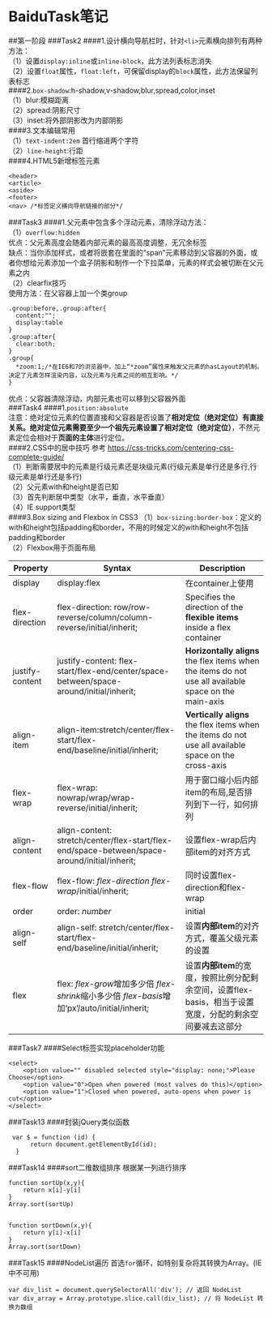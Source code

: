 # BaiduTask笔记
##第一阶段
###Task2
####1.设计横向导航栏时，针对`<li>`元素横向排列有两种方法：<br>
（1）设置`display:inline`或`inline-block`，此方法列表标志消失<br>
（2）设置`float`属性，`float:left`，可保留display的`block`属性，此方法保留列表标志<br>
####2.`box-shadow`:h-shadow,v-shadow,blur,spread,color,inset<br>
（1）blur:模糊距离<br>
（2）spread:阴影尺寸<br>
（3）inset:将外部阴影改为内部阴影<br>
####3.文本编辑常用<br>
（1）`text-indent:2em` 首行缩进两个字符<br>
（2）`line-height`:行距<br>
####4.HTML5新增标签元素<br>
`````
<header>
<article>
<aside>
<footer>
<nav> /*标签定义横向导航链接的部分*/
`````
###Task3
####1.父元素中包含多个浮动元素，清除浮动方法：<br>
（1）`overflow:hidden`<br>
优点：父元素高度会随着内部元素的最高高度调整，无冗余标签<br>
缺点：当你添加样式，或者将嵌套在里面的“span”元素移动到父容器的外面，或者你想给元素添加一个盒子阴影和制作一个下拉菜单，元素的样式会被切断在父元素之内<br>
（2）clearfix技巧<br>
使用方法：在父容器上加一个类group
``````````
.group:before,.group:after{
  content:"";
  display:table
}
.group:after{
  clear:both;
}
.group{
  *zoom:1;/*在IE6和7的浏览器中，加上“*zoom”属性来触发父元素的hasLayout的机制。决定了元素怎样渲染内容，以及元素与元素之间的相互影响。*/
}
``````````
优点：父容器清除浮动，内部元素也可以移到父容器外面<br>
###Task4
####1.`position:absolute`<br>
注意：绝对定位元素的位置直接和父容器是否设置了**相对定位（绝对定位）**有直接关系。绝对定位元素需要至少一个祖先元素设置了**相对定位（绝对定位）**，不然元素定位会相对于**页面的主体**进行定位。<br>
####2.CSS中的居中技巧
参考  <https://css-tricks.com/centering-css-complete-guide/><br>
（1）判断需要居中的元素是行级元素还是块级元素(行级元素是单行还是多行,行级元素是单行还是多行)<br>
（2）父元素with和height是否已知<br>
（3）首先判断居中类型（水平，垂直，水平垂直）<br>
（4）IE support类型<br>
####3.Box sizing and Flexbox in CSS3
（1）`box-sizing:border-box`：定义的with和height包括padding和border，不用的时候定义的with和height不包括padding和border<br>
（2）Flexbox用于页面布局

| Property             | Syntax            | Description |
| -------------------- | ----------------- | ----------- |
| display | display:flex | 在container上使用 |
| flex-direction | flex-direction: row/row-reverse/column/column-reverse/initial/inherit; | Specifies the direction of the **flexible items** inside a flex container |
| justify-content | justify-content: flex-start/flex-end/center/space-between/space-around/initial/inherit; | **Horizontally aligns** the flex items when the items do not use all available space on the main-axis |
| align-item | align-item:stretch/center/flex-start/flex-end/baseline/initial/inherit; | **Vertically aligns** the flex items when the items do not use all available space on the cross-axis |
| flex-wrap | flex-wrap: nowrap/wrap/wrap-reverse/initial/inherit; | 用于窗口缩小后内部item的布局,是否排列到下一行，如何排列 |
| align-content | align-content: stretch/center/flex-start/flex-end/space-between/space-around/initial/inherit; | 设置flex-wrap后内部item的对齐方式 |
| flex-flow | flex-flow: *flex-direction* *flex-wrap*/initial/inherit; | 同时设置flex-direction和flex-wrap |
| order | order: *number*|initial|inherit; | 设置**内部item**的顺序 |
| align-self | align-self: stretch/center/flex-start/flex-end/baseline/initial/inherit; | 设置**内部item**的对齐方式，覆盖父级元素的设置 |
| flex | flex: *flex-grow*增加多少倍 *flex-shrink*缩小多少倍 *flex-basis*增加‘px’/auto/initial/inherit; | 设置**内部item**的宽度，按照比例分配剩余空间，设置flex-basis，相当于设置宽度，分配的剩余空间要减去这部分 |
###Task7
####Select标签实现placeholder功能
````
<select>
    <option value="" disabled selected style="display: none;">Please Choose</option>
    <option value="0">Open when powered (most valves do this)</option>
    <option value="1">Closed when powered, auto-opens when power is cut</option>
</select>
````
###Task13
####封装jQuery类似函数
```
 var $ = function (id) {
	  return document.getElementById(id);
  }
  ```
###Task14
####sort二维数组排序
根据某一列进行排序
````
function sortUp(x,y){
    return x[i]-y[i]
}
Array.sort(sortUp)


function sortDown(x,y){
    return y[i]-x[i]
}
Array.sort(sortDown)
````
###Task15
####NodeList遍历
首选`for`循环，如特别复杂将其转换为Array。(IE中不可用)
```
var div_list = document.querySelectorAll('div'); // 返回 NodeList
var div_array = Array.prototype.slice.call(div_list); // 将 NodeList 转换为数组
```